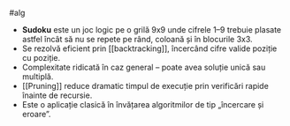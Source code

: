 #alg
- **Sudoku** este un joc logic pe o grilă 9x9 unde cifrele 1–9 trebuie plasate astfel încât să nu se repete pe rând, coloană și în blocurile 3x3.
- Se rezolvă eficient prin [[backtracking]], încercând cifre valide poziție cu poziție.
- Complexitate ridicată în caz general – poate avea soluție unică sau multiplă.
- [[Pruning]] reduce dramatic timpul de execuție prin verificări rapide înainte de recursie.
- Este o aplicație clasică în învățarea algoritmilor de tip „încercare și eroare”.

